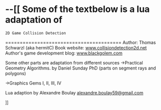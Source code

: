 --[[
Some of the textbelow is a lua adaptation of
========================================
    2D Game Collision Detection
========================================
Author: Thomas Schwarzl (aka hermitC)
Book website: www.collisiondetection2d.net
Author's game development blog: www.blackgolem.com

Some other parts are adaptation from different sources
->Practical Geometry Algorithms. by Daniel Sunday PhD
(parts on segment rays and polygons)

->Graphics Gems I, II, III, IV


Lua adaption by Alexandre Boulay
alexandre.boulay59@gmail.com

]]
